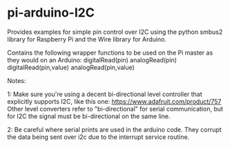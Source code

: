 # pi-arduino-I2C
Provides examples for simple pin control over I2C using the python smbus2 library for Raspberry Pi and the Wire library for Arduino. 

Contains the following wrapper functions to be used on the Pi master as they would on an Arduino:
digitalRead(pin) 
analogRead(pin)
digitalRead(pin,value) 
analogRead(pin,value)

Notes:

1: Make sure you're using a decent bi-directional level controller that explicitly supports I2C, like this one: https://www.adafruit.com/product/757 Other level converters refer to "bi-directional" for serial communication, but for I2C the signal must be bi-directional on the same line.

2: Be careful where serial prints are used in the arduino code. They corrupt the data being sent over i2c due to the interrupt service routine.

